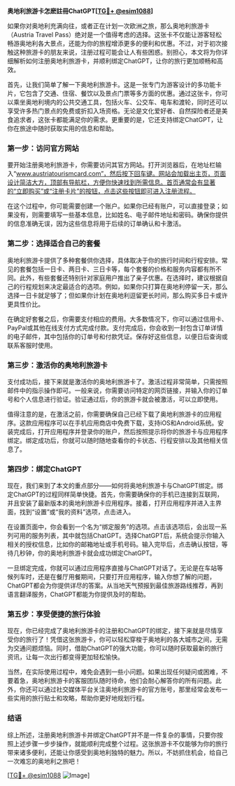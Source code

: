 **奥地利旅游卡怎麽註冊ChatGPT[[TG💪+ @esim1088](https://t.me/s/esim1088)]**

如果你对奥地利充满向往，或者正在计划一次欧洲之旅，那么奥地利旅游卡（Austria Travel Pass）绝对是一个值得考虑的选择。这张卡不仅能让游客轻松畅游奥地利各大景点，还能为你的旅程增添更多的便利和优惠。不过，对于初次接触这种旅游卡的朋友来说，注册过程可能会让人有些困惑。别担心，本文将为你详细解析如何注册奥地利旅游卡，并顺利绑定ChatGPT，让你的旅行更加顺畅和高效。

首先，让我们简单了解一下奥地利旅游卡。这是一张专门为游客设计的多功能卡片，它包含了交通、住宿、餐饮以及景点门票等多方面的优惠。通过这张卡，你可以乘坐奥地利境内的公共交通工具，包括火车、公交车、电车和渡轮，同时还可以享受许多热门景点的免费或折扣入场资格。无论是文化爱好者、自然探险者还是美食追求者，这张卡都能满足你的需求。更重要的是，它还支持绑定ChatGPT，让你在旅途中随时获取实用的信息和帮助。

### **第一步：访问官方网站**
要开始注册奥地利旅游卡，你需要访问其官方网站。打开浏览器后，在地址栏输入“www.austriatourismcard.com”，然后按下回车键。网站会加载出主页，页面设计简洁大方，顶部有导航栏，方便你快速找到所需信息。首页通常会有显著的“立即购买”或“注册卡片”的按钮，点击这些按钮即可进入注册流程。

在这个过程中，你可能需要创建一个账户。如果你已经有账户，可以直接登录；如果没有，则需要填写一些基本信息，比如姓名、电子邮件地址和密码。确保你提供的信息准确无误，因为这些信息将用于后续的订单确认和卡激活。

### **第二步：选择适合自己的套餐**
奥地利旅游卡提供了多种套餐供你选择，具体取决于你的旅行时间和行程安排。常见的套餐包括一日卡、两日卡、三日卡等，每个套餐的价格和服务内容都有所不同。此外，有些套餐还特别针对家庭用户推出了亲子优惠。在选择时，建议根据自己的行程规划来决定最适合的选项。例如，如果你只打算在奥地利停留一天，那么选择一日卡就足够了；但如果你计划在奥地利逗留更长时间，那么购买多日卡或许更具性价比。

在确定好套餐之后，你需要支付相应的费用。大多数情况下，你可以通过信用卡、PayPal或其他在线支付方式完成付款。支付完成后，你会收到一封包含订单详情的电子邮件，其中包括你的订单号和付款凭证。保存好这些信息，以便日后查询或联系客服时使用。

### **第三步：激活你的奥地利旅游卡**
支付成功后，接下来就是激活你的奥地利旅游卡了。激活过程非常简单，只需按照邮件中的指示操作即可。一般来说，你需要访问特定的网页链接，并输入你的订单号和个人信息进行验证。验证通过后，你的旅游卡就会被激活，可以立即使用。

值得注意的是，在激活之前，你需要确保自己已经下载了奥地利旅游卡的应用程序。这款应用程序可以在手机应用商店中免费下载，支持iOS和Android系统。安装完成后，打开应用程序并登录你的账户，然后按照提示将你的旅游卡与应用程序绑定。绑定成功后，你就可以随时随地查看你的卡状态、行程安排以及其他相关信息了。

### **第四步：绑定ChatGPT**
现在，我们来到了本文的重点部分——如何将奥地利旅游卡与ChatGPT绑定。绑定ChatGPT的过程同样简单快捷。首先，你需要确保你的手机已连接到互联网，并且安装了最新版本的奥地利旅游卡应用程序。接着，打开应用程序并进入主界面，找到“设置”或“我的资料”选项，点击进入。

在设置页面中，你会看到一个名为“绑定服务”的选项。点击该选项后，会出现一系列可用的服务列表，其中就包括ChatGPT。选择ChatGPT后，系统会提示你输入相关的授权信息，比如你的邮箱地址或手机号码。输入完毕后，点击确认按钮，等待几秒钟，你的奥地利旅游卡就会成功绑定ChatGPT。

一旦绑定完成，你就可以通过应用程序直接与ChatGPT对话了。无论是在车站等候列车时，还是在餐厅用餐期间，只要打开应用程序，输入你想了解的问题，ChatGPT都会为你提供详尽的答案。从当地天气预报到最佳旅游路线推荐，再到语言翻译服务，ChatGPT都能为你提供及时的帮助。

### **第五步：享受便捷的旅行体验**
现在，你已经完成了奥地利旅游卡的注册和ChatGPT的绑定，接下来就是尽情享受你的旅行了！凭借这张旅游卡，你可以轻松穿梭于奥地利的各大城市之间，无需为交通问题烦恼。同时，借助ChatGPT的强大功能，你可以随时获取最新的旅行资讯，让每一次出行都变得更加轻松愉快。

当然，在实际使用过程中，难免会遇到一些小问题。如果出现任何疑问或困难，不要着急，奥地利旅游卡的客服团队随时待命，他们会耐心解答你的所有问题。此外，你还可以通过社交媒体平台关注奥地利旅游卡的官方账号，那里经常会发布一些实用的旅行贴士和攻略，帮助你更好地规划行程。

### **结语**
综上所述，注册奥地利旅游卡并绑定ChatGPT并不是一件复杂的事情，只要你按照上述步骤一步步操作，就能顺利完成整个过程。这张旅游卡不仅能够为你的旅行带来诸多便利，还能让你感受到奥地利独特的魅力。所以，不妨抓住机会，给自己一次难忘的奥地利之旅吧！

[[TG💪+ @esim1088](https://t.me/s/esim1088) ![Image](https://i.postimg.cc/4NQfJmqS/Snipaste-2025-05-13-00-14-12.png)]